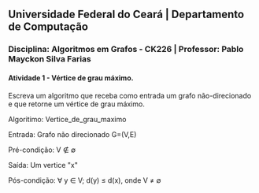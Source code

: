 ## **Universidade Federal do Ceará** | **Departamento de Computação**
### **Disciplina: Algoritmos em Grafos - CK226** | **Professor:  Pablo Mayckon Silva Farias**

#### Atividade 1 - Vértice de grau máximo.

Escreva um algoritmo que receba como entrada um grafo não-direcionado e que retorne um vértice de grau máximo.


Algoritimo: Vertice_de_grau_maximo

Entrada: Grafo não direcionado G=(V,E)

Pré-condição: V ∉ &empty;

Saída: Um vertice "x"

Pós-condição: ∀ y ∈ V; d(y) ≤ d(x), onde V ≠ &empty;